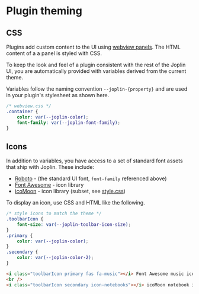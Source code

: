 # Plugin theming

## CSS

Plugins add custom content to the UI using [webview panels](https://joplinapp.org/api/references/plugin_api/classes/joplinviewspanels.html). The HTML content of a a panel is styled with CSS.

To keep the look and feel of a plugin consistent with the rest of the Joplin UI, you are automatically provided with variables derived from the current theme.

Variables follow the naming convention `--joplin-{property}` and are used in your plugin's stylesheet as shown here.

```css
/* webview.css */
.container {
	color: var(--joplin-color);
	font-family: var(--joplin-font-family);
}
```

## Icons

In addition to variables, you have access to a set of standard font assets that ship with Joplin. These include:

* [Roboto](https://fonts.google.com/specimen/Roboto?preview.text_type=custom) - (the standard UI font, `font-family` referenced above)
* [Font Awesome](https://fontawesome.com/icons?d=gallery&p=2&m=free) - icon library
* [icoMoon](https://icomoon.io/#preview-free) - icon library (subset, see [style.css](https://github.com/dpjl/joplin/blob/dev/packages/app-desktop/style/icons/style.css))

To display an icon, use CSS and HTML like the following.

```css
/* style icons to match the theme */
.toolbarIcon {
    font-size: var(--joplin-toolbar-icon-size);
}
.primary {
    color: var(--joplin-color);
}
.secondary {
    color: var(--joplin-color-2);
}
```

```html
<i class="toolbarIcon primary fas fa-music"></i> Font Awesome music icon
<br />
<i class="toolbarIcon secondary icon-notebooks"></i> icoMoon notebook icon
```
